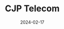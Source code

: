---
date: 2024-02-17
title: 'CJP Telecom'
description: 'CJP Telecom is an e-commerce platform for telecommunications products'
image: '/images/content/projects/cjp-telecom.png'
link: 'https://tienda.cjp.mx'
---